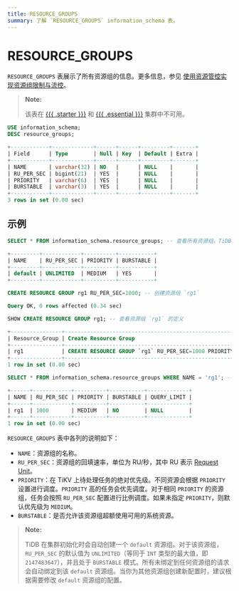 ```yaml
---
title: RESOURCE_GROUPS
summary: 了解 `RESOURCE_GROUPS` information_schema 表。
---
```


# RESOURCE_GROUPS

`RESOURCE_GROUPS` 表展示了所有资源组的信息。更多信息，参见 [使用资源管控实现资源组限制与流控](/tidb-resource-control-ru-groups.md)。

> **Note:**
>
> 该表在 [{{{ .starter }}}](https://docs.pingcap.com/tidbcloud/select-cluster-tier#tidb-cloud-serverless) 和 [{{{ .essential }}}](https://docs.pingcap.com/tidbcloud/select-cluster-tier#essential) 集群中不可用。

```sql
USE information_schema;
DESC resource_groups;
```

```sql
+------------+-------------+------+------+---------+-------+
| Field      | Type        | Null | Key  | Default | Extra |
+------------+-------------+------+------+---------+-------+
| NAME       | varchar(32) | NO   |      | NULL    |       |
| RU_PER_SEC | bigint(21)  | YES  |      | NULL    |       |
| PRIORITY   | varchar(6)  | YES  |      | NULL    |       |
| BURSTABLE  | varchar(3)  | YES  |      | NULL    |       |
+------------+-------------+------+------+---------+-------+
3 rows in set (0.00 sec)
```

## 示例

```sql
SELECT * FROM information_schema.resource_groups; -- 查看所有资源组。TiDB 有一个 `default` 资源组。
```

```sql
+---------+------------+----------+-----------+
| NAME    | RU_PER_SEC | PRIORITY | BURSTABLE |
+---------+------------+----------+-----------+
| default | UNLIMITED  | MEDIUM   | YES       |
+---------+------------+----------+-----------+
```

```sql
CREATE RESOURCE GROUP rg1 RU_PER_SEC=1000; -- 创建资源组 `rg1`
```

```sql
Query OK, 0 rows affected (0.34 sec)
```

```sql
SHOW CREATE RESOURCE GROUP rg1; -- 查看资源组 `rg1` 的定义
```

```sql
+----------------+---------------------------------------------------------------+
| Resource_Group | Create Resource Group                                         |
+----------------+---------------------------------------------------------------+
| rg1            | CREATE RESOURCE GROUP `rg1` RU_PER_SEC=1000 PRIORITY="MEDIUM" |
+----------------+---------------------------------------------------------------+
1 row in set (0.00 sec)
```

```sql
SELECT * FROM information_schema.resource_groups WHERE NAME = 'rg1'; -- 查看资源组 `rg1`
```

```sql
+------+------------+----------+-----------+-------------+
| NAME | RU_PER_SEC | PRIORITY | BURSTABLE | QUERY_LIMIT |
+------+------------+----------+-----------+-------------+
| rg1  | 1000       | MEDIUM   | NO        | NULL        |
+------+------------+----------+-----------+-------------+
1 row in set (0.00 sec)
```

`RESOURCE_GROUPS` 表中各列的说明如下：

* `NAME`：资源组的名称。
* `RU_PER_SEC`：资源组的回填速率，单位为 RU/秒，其中 RU 表示 [Request Unit](/tidb-resource-control-ru-groups.md#what-is-request-unit-ru)。
* `PRIORITY`：在 TiKV 上待处理任务的绝对优先级。不同资源会根据 `PRIORITY` 设置进行调度。`PRIORITY` 高的任务会优先调度。对于相同 `PRIORITY` 的资源组，任务会按照 `RU_PER_SEC` 配置进行比例调度。如果未指定 `PRIORITY`，则默认优先级为 `MEDIUM`。
* `BURSTABLE`：是否允许该资源组超额使用可用的系统资源。

> **Note:**
>
> TiDB 在集群初始化时会自动创建一个 `default` 资源组。对于该资源组，`RU_PER_SEC` 的默认值为 `UNLIMITED`（等同于 `INT` 类型的最大值，即 `2147483647`），并且处于 `BURSTABLE` 模式。所有未绑定到任何资源组的请求会自动绑定到该 `default` 资源组。当你为其他资源组创建新配置时，建议根据需要修改 `default` 资源组的配置。